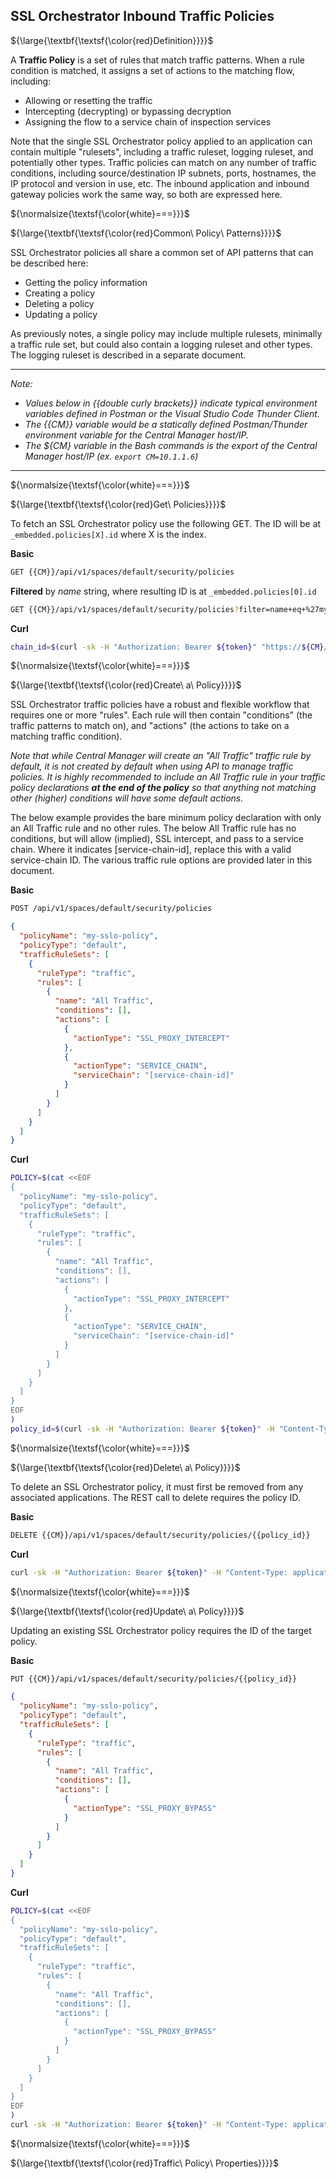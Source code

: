 ## SSL Orchestrator Inbound Traffic Policies

${\large{\textbf{\textsf{\color{red}Definition}}}}$

A **Traffic Policy** is a set of rules that match traffic patterns. When a rule condition is matched, it assigns a set of actions to the matching flow, including:

* Allowing or resetting the traffic
* Intercepting (decrypting) or bypassing decryption
* Assigning the flow to a service chain of inspection services

Note that the single SSL Orchestrator policy applied to an application can contain multiple "rulesets", including a traffic ruleset, logging ruleset, and potentially other types. Traffic policies can match on any number of traffic conditions, including source/destination IP subnets, ports, hostnames, the IP protocol and version in use, etc. The inbound application and inbound gateway policies work the same way, so both are expressed here.

${\normalsize{\textsf{\color{white}===}}}$

${\large{\textbf{\textsf{\color{red}Common\ Policy\ Patterns}}}}$

SSL Orchestrator policies all share a common set of API patterns that can be described here:

* Getting the policy information
* Creating a policy
* Deleting a policy
* Updating a policy

As previously notes, a single policy may include multiple rulesets, minimally a traffic rule set, but could also contain a logging ruleset and other types. The logging ruleset is described in a separate document.

___

*Note:*

* *Values below in {{double curly brackets}} indicate typical environment variables defined in Postman or the Visual Studio Code Thunder Client.*
* *The {{CM}} variable would be a statically defined Postman/Thunder environment variable for the Central Manager host/IP.*
* *The ${CM} variable in the Bash commands is the export of the Central Manager host/IP (ex. ```export CM=10.1.1.6```)*
___


${\normalsize{\textsf{\color{white}===}}}$

${\large{\textbf{\textsf{\color{red}Get\ Policies}}}}$

To fetch an SSL Orchestrator policy use the following GET. The ID will be at ```_embedded.policies[X].id``` where X is the index.

**Basic**
```bash
GET {{CM}}/api/v1/spaces/default/security/policies
```
**Filtered** by *name* string, where resulting ID is at ```_embedded.policies[0].id```
```bash
GET {{CM}}/api/v1/spaces/default/security/policies?filter=name+eq+%27my-sslo-policy%27&select=name,id
```
**Curl**
```bash
chain_id=$(curl -sk -H "Authorization: Bearer ${token}" "https://${CM}/api/v1/spaces/default/security/policies?filter=name+eq+%27my-sslo-policy%27&select=name,id" |jq -r '._embedded.policies[0].id')
```

${\normalsize{\textsf{\color{white}===}}}$

${\large{\textbf{\textsf{\color{red}Create\ a\ Policy}}}}$

SSL Orchestrator traffic policies have a robust and flexible workflow that requires one or more "rules". Each rule will then contain "conditions" (the traffic patterns to match on), and "actions" (the actions to take on a matching traffic condition).

*Note that while Central Manager will create an "All Traffic" traffic rule by default, it is not created by default when using API to manage traffic policies. It is highly recommended to include an All Traffic rule in your traffic policy declarations **at the end of the policy** so that anything not matching other (higher) conditions will have some default actions.*

The below example provides the bare minimum policy declaration with only an All Traffic rule and no other rules. The below All Traffic rule has no conditions, but will allow (implied), SSL intercept, and pass to a service chain. Where it indicates [service-chain-id], replace this with a valid service-chain ID.
The various traffic rule options are provided later in this document.

**Basic**
```bash
POST /api/v1/spaces/default/security/policies
```
```json
{
  "policyName": "my-sslo-policy",
  "policyType": "default",
  "trafficRuleSets": [
    {
      "ruleType": "traffic",
      "rules": [
        {
          "name": "All Traffic",
          "conditions": [],
          "actions": [
            {
              "actionType": "SSL_PROXY_INTERCEPT"
            },
            {
              "actionType": "SERVICE_CHAIN",
              "serviceChain": "[service-chain-id]"
            }
          ]
        }
      ]
    }
  ]
}
```
**Curl**
```bash
POLICY=$(cat <<EOF
{
  "policyName": "my-sslo-policy",
  "policyType": "default",
  "trafficRuleSets": [
    {
      "ruleType": "traffic",
      "rules": [
        {
          "name": "All Traffic",
          "conditions": [],
          "actions": [
            {
              "actionType": "SSL_PROXY_INTERCEPT"
            },
            {
              "actionType": "SERVICE_CHAIN",
              "serviceChain": "[service-chain-id]"
            }
          ]
        }
      ]
    }
  ]
}
EOF
)
policy_id=$(curl -sk -H "Authorization: Bearer ${token}" -H "Content-Type: application/json" "https://${CM}/api/v1/spaces/default/security/policies" -d "${POLICY}")
```

${\normalsize{\textsf{\color{white}===}}}$

${\large{\textbf{\textsf{\color{red}Delete\ a\ Policy}}}}$

To delete an SSL Orchestrator policy, it must first be removed from any associated applications. The REST call to delete requires the policy ID.

**Basic**
```bash
DELETE {{CM}}/api/v1/spaces/default/security/policies/{{policy_id}}
```
**Curl**
```bash
curl -sk -H "Authorization: Bearer ${token}" -H "Content-Type: application/json" -X DELETE "https://${CM}/api/v1/spaces/default/security/policies/${policy_id}"
```

${\normalsize{\textsf{\color{white}===}}}$

${\large{\textbf{\textsf{\color{red}Update\ a\ Policy}}}}$

Updating an existing SSL Orchestrator policy requires the ID of the target policy.

**Basic**
```bash
PUT {{CM}}/api/v1/spaces/default/security/policies/{{policy_id}}
```
```json
{
  "policyName": "my-sslo-policy",
  "policyType": "default",
  "trafficRuleSets": [
    {
      "ruleType": "traffic",
      "rules": [
        {
          "name": "All Traffic",
          "conditions": [],
          "actions": [
            {
              "actionType": "SSL_PROXY_BYPASS"
            }
          ]
        }
      ]
    }
  ]
}
```
**Curl**
```bash
POLICY=$(cat <<EOF
{
  "policyName": "my-sslo-policy",
  "policyType": "default",
  "trafficRuleSets": [
    {
      "ruleType": "traffic",
      "rules": [
        {
          "name": "All Traffic",
          "conditions": [],
          "actions": [
            {
              "actionType": "SSL_PROXY_BYPASS"
            }
          ]
        }
      ]
    }
  ]
}
EOF
)
curl -sk -H "Authorization: Bearer ${token}" -H "Content-Type: application/json" -X PUT "https://${CM}/api/v1/spaces/default/security/policies/${policy_id}" -d "${POLICY}"
```

${\normalsize{\textsf{\color{white}===}}}$

${\large{\textbf{\textsf{\color{red}Traffic\ Policy\ Properties}}}}$





